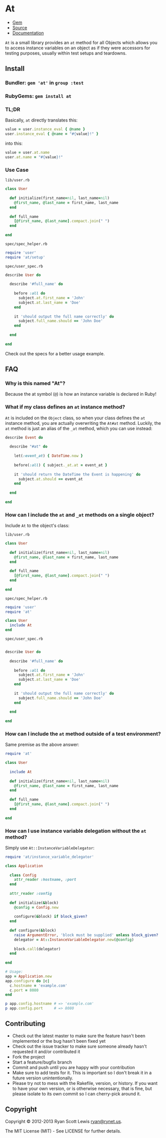 # At

* [Gem](https://rubygems.org/gems/at)
* [Source](https://github.com/RyanScottLewis/at)
* [Documentation](http://rubydoc.info/gems/at/frames)

`At` is a small library provides an `at` method for all Objects which allows you to access instance variables
on an object as if they were accessors for testing purposes, usually within test setups and teardowns.

## Install

### Bundler: `gem 'at'` in `group :test`

### RubyGems: `gem install at`

### TL;DR

Basically, `at` directly translates this:

```ruby
value = user.instance_eval { @name }
user.instance_eval { @name = "#{value}!" }
```

into this:

```ruby
value = user.at.name
user.at.name = "#{value}!"
```

### Use Case

`lib/user.rb`

```ruby
class User
  
  def initialize(first_name=nil, last_name=nil)
    @first_name, @last_name = first_name, last_name
  end
  
  def full_name
    [@first_name, @last_name].compact.join(" ")
  end
  
end
```

`spec/spec_helper.rb`

```ruby
require 'user'
require 'at/setup'
```

`spec/user_spec.rb`

```ruby
describe User do
  
  describe '#full_name' do
    
    before :all do
      subject.at.first_name = 'John'
      subject.at.last_name = 'Doe'
    end
    
    it 'should output the full name correctly' do
      subject.full_name.should == 'John Doe'
    end
    
  end
  
end
```

Check out the specs for a better usage example.

## FAQ

### Why is this named "At"?

Because the at symbol (`@`) is how an instance variable is declared in Ruby!

### What if my class defines an `at` instance method?

`At` is included on the `Object` class, so when your class defines the `at` instance method, you are actually overwriting
the `At#at` method. Luckily, the `at` method is just an alias of the `_at` method, which you can use instead:

```ruby
describe Event do
  
  describe "#at" do
    
    let(:event_at) { DateTime.now }
    
    before(:all) { subject._at.at = event_at }
    
    it 'should return the DateTime the Event is happening' do
      subject.at.should == event_at
    end
    
  end
  
end
```

### How can I include the `at` and `_at` methods on a single object?

Include `At` to the object's class:

`lib/user.rb`

```ruby
class User
  
  def initialize(first_name=nil, last_name=nil)
    @first_name, @last_name = first_name, last_name
  end
  
  def full_name
    [@first_name, @last_name].compact.join(" ")
  end
  
end
```

`spec/spec_helper.rb`

```ruby
require 'user'
require 'at'

class User
  include At
end
```

`spec/user_spec.rb`

```ruby

describe User do
  
  describe '#full_name' do
    
    before :all do
      subject.at.first_name = 'John'
      subject.at.last_name = 'Doe'
    end
    
    it 'should output the full name correctly' do
      subject.full_name.should == 'John Doe'
    end
    
  end
  
end
```

### How can I include the `at` method outside of a test environment?

Same premise as the above answer:

```ruby
require 'at'

class User
  
  include At
  
  def initialize(first_name=nil, last_name=nil)
    @first_name, @last_name = first_name, last_name
  end
  
  def full_name
    [@first_name, @last_name].compact.join(" ")
  end
  
end
```

### How can I use instance variable delegation without the `at` method?

Simply use `At::InstanceVariableDelegator`:

```ruby
require 'at/instance_variable_delegator'

class Application
  
  class Config
    attr_reader :hostname, :port
  end
  
  attr_reader :config
  
  def initialize(&block)
    @config = Config.new
    
    configure(&block) if block_given?
  end
  
  def configure(&block)
    raise ArgumentError, 'block must be supplied' unless block_given?
    delegator = At::InstanceVariableDelegator.new(@config)
    
    block.call(delegator)
  end
  
end

# Usage:
app = Application.new
app.configure do |c|
  c.hostname = 'example.com'
  c.port = 8080
end

p app.config.hostname # => 'example.com'
p app.config.port     # => 8080
```

## Contributing

* Check out the latest master to make sure the feature hasn't been implemented or the bug hasn't been fixed yet
* Check out the issue tracker to make sure someone already hasn't requested it and/or contributed it
* Fork the project
* Start a feature/bugfix branch
* Commit and push until you are happy with your contribution
* Make sure to add tests for it. This is important so I don't break it in a future version unintentionally.
* Please try not to mess with the Rakefile, version, or history. If you want to have your own version, or is otherwise necessary, that is fine, but please isolate to its own commit so I can cherry-pick around it.

## Copyright

Copyright © 2012-2013 Ryan Scott Lewis <ryan@rynet.us>.

The MIT License (MIT) - See LICENSE for further details.
